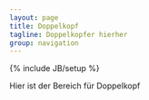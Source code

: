 ```yaml
---
layout: page
title: Doppelkopf
tagline: Doppelkopfer hierher
group: navigation
---
```

{% include JB/setup %}

Hier ist der Bereich für Doppelkopf